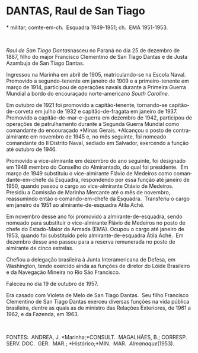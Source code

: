 DANTAS, Raul de San Tiago
=========================

\* militar; comte-em-ch.  Esquadra 1949­-1951; ch.  EMA 1951-1953.

 

*Raul de San Tiago* *Dantas*nasceu no Para­ná no dia 25 de dezembro de
1887, filho do major Francisco Clementino de San Tiago Dantas e de Justa
Azambuja de San Tiago Dantas.

Ingressou na Marinha em abril de 1905, matriculando-se na Escola Naval.
Promovido a segundo-tenente em janeiro de 1909 e a pri­meiro-tenente em
março de 1914, participou de operações navais durante a Primeira Guer­ra
Mundial a bordo do encouraçado norte-­americano *South Caroline.*

Em outubro de 1921 foi promovido a ca­pitão-tenente, tornando-se
capitão-de-corveta em julho de 1932 e capitão-de-fragata em ja­neiro de
1937.  Promovido a capitão-de-mar-e-­guerra em dezembro de 1942,
participou de operações de patrulhamento durante a Segun­da Guerra
Mundial como comandante do en­couraçado *Minas Gerais. *Alcançou o posto
de contra-almirante em novembro de 1945 e, no mês seguinte, foi nomeado
comandante do II Distrito Naval, sediado em Salvador, exercen­do a
função até outubro de 1946.

Promovido a vice-almirante em dezembro do ano seguinte, foi designado em
1948 mem­bro do Conselho do Almirantado, do qual foi presidente.  Em
março de 1949 substituiu o vi­ce-almirante Flávio de Medeiros como
coman­dante-em-chefe da Esquadra, respondendo por essa função até
janeiro de 1950, quando passou o cargo ao vice-almirante Otávio de
Medeiros.  Presidiu a Comissão de Marinha Mercante até o mês de
novembro, reassumin­do então o comando-em-chefe da Esquadra.  Transferiu
o cargo em janeiro de 1951 ao almirante-de-esquadra Átila Aché.

Em novembro desse ano foi promovido a almirante-de-esquadra, sendo
nomeado para substituir o vice-almirante Flávio de Medeiros no posto de
chefe do Estado-Maior da Arma­da (EMA). Ocupou o cargo até janeiro de
1953, quando foi substituído pelo almirante-­de-esquadra Átila Aché.  Em
dezembro desse ano passou para a reserva remunerada no pos­to de
almirante de cinco estrelas.

Chefiou a delegação brasileira à Junta In­teramericana de Defesa, em
Washington, ten­do exercido ainda as funções de diretor do Lóide
Brasileiro e da Navegação Mineira no Rio São Francisco.

Faleceu no dia 19 de outubro de 1957.

Era casado com Violeta de Melo de San Tiago Dantas.  Seu filho Francisco
Clementi­no de San Tiago Dantas exerceu diversas fun­ções na vida
pública brasileira, dentre as quais as de ministro das Relações
Exteriores, de 1961 a 1962, e da Fazenda, em 1963.

 

FONTES:  ANDREA, J. *Marinha;*CONSULT.  MAGALHÃES, B.; CORRESP.  SERV.
DOC.  GER.  MAR.; *Histórico;*MIN.  MAR.  *Almana*­*que*(1953).

 
